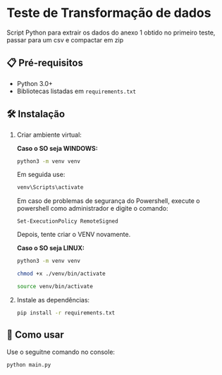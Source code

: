 # Teste de Transformação de dados

Script Python para extrair os dados do anexo 1 obtido no primeiro teste, passar para um csv e compactar em zip

## 📋 Pré-requisitos
- Python 3.0+
- Bibliotecas listadas em `requirements.txt`

## 🛠 Instalação


1. Criar ambiente virtual:

    **Caso o SO seja WINDOWS:**
    ```bash
    python3 -m venv venv
    ```
    Em seguida use:
    ```bash
    venv\Scripts\activate
    ```


    Em caso de problemas de segurança do Powershell, execute o powershell como administrador e digite o comando: 
    ```
    Set-ExecutionPolicy RemoteSigned
    ```

    Depois, tente criar o VENV novamente.

    **Caso o SO seja LINUX:**
    ``` bash
    python3 -m venv venv

    chmod +x ./venv/bin/activate

    source venv/bin/activate
    ```


2. Instale as dependências:

    ```bash 
    pip install -r requirements.txt
    ```

## 🚀 Como usar

Use o seguitne comando no console:
```bash
python main.py
```



